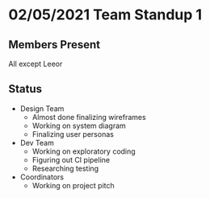 # 02/05/2021 Team Standup 1

## Members Present
All except Leeor

## Status
* Design Team
    * Almost done finalizing wireframes
    * Working on system diagram
    * Finalizing user personas
* Dev Team
    * Working on exploratory coding
    * Figuring out CI pipeline
    * Researching testing
* Coordinators
    * Working on project pitch
    
